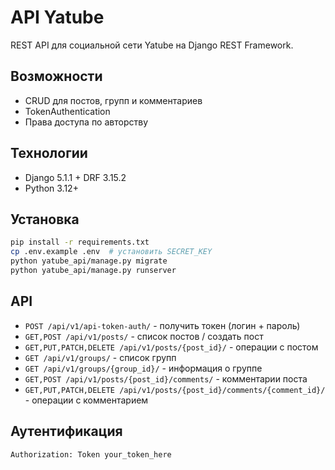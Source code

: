 # API Yatube

REST API для социальной сети Yatube на Django REST Framework.

## Возможности

- CRUD для постов, групп и комментариев
- TokenAuthentication
- Права доступа по авторству

## Технологии

- Django 5.1.1 + DRF 3.15.2
- Python 3.12+

## Установка

```bash
pip install -r requirements.txt
cp .env.example .env  # установить SECRET_KEY
python yatube_api/manage.py migrate
python yatube_api/manage.py runserver
```

## API

- `POST /api/v1/api-token-auth/` - получить токен (логин + пароль)
- `GET,POST /api/v1/posts/` - список постов / создать пост
- `GET,PUT,PATCH,DELETE /api/v1/posts/{post_id}/` - операции с постом
- `GET /api/v1/groups/` - список групп
- `GET /api/v1/groups/{group_id}/` - информация о группе
- `GET,POST /api/v1/posts/{post_id}/comments/` - комментарии поста
- `GET,PUT,PATCH,DELETE /api/v1/posts/{post_id}/comments/{comment_id}/` - операции с комментарием

## Аутентификация

```bash
Authorization: Token your_token_here
```
